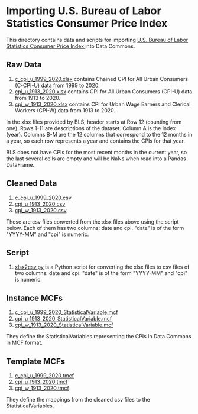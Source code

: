 # Importing U.S. Bureau of Labor Statistics Consumer Price Index

This directory contains data and scripts for importing
[U.S. Bureau of Labor Statistics Consumer Price Index
](https://data.bls.gov/cgi-bin/surveymost?cu) into Data Commons.

## Raw Data
1. [c_cpi_u_1999_2020.xlsx](c_cpi_u_1999_2020.xlsx) contains Chained CPI for
   All Urban Consumers (C-CPI-U) data from 1999 to 2020.
2. [cpi_u_1913_2020.xlsx](cpi_u_1913_2020.xlsx) contains CPI for All Urban
   Consumers (CPI-U) data from 1913 to 2020.
3. [cpi_w_1913_2020.xlsx](cpi_w_1913_2020.xlsx) contains CPI for Urban Wage
   Earners and Clerical Workers (CPI-W) data from 1913 to 2020.

In the xlsx files provided by BLS, header starts at Row 12 (counting from one).
Rows 1-11 are descriptions of the dataset. Column A is the index (year).
Columns B-M are the 12 columns that correspond to the 12 months in a year, so
each row represents a year and contains the CPIs for that year.

BLS does not have CPIs for the most recent months in the current year, so the
last several cells are empty and will be NaNs when read into a Pandas DataFrame.


## Cleaned Data
1. [c_cpi_u_1999_2020.csv](c_cpi_u_1999_2020.csv)
2. [cpi_u_1913_2020.csv](cpi_u_1913_2020.csv)
3. [cpi_w_1913_2020.csv](cpi_w_1913_2020.csv)

These are csv files converted from the xlsx files above using the script below.
Each of them has two columns: date and cpi. "date" is of the form "YYYY-MM" and
"cpi" is numeric.


## Script
1. [xlsx2csv.py](xlsx2csv.py) is a Python script for converting the xlsx files
   to csv files of two columns: date and cpi. "date" is of the form "YYYY-MM"
   and "cpi" is numeric.

## Instance MCFs
1. [c_cpi_u_1999_2020_StatisticalVariable.mcf
   ](c_cpi_u_1999_2020_StatisticalVariable.mcf)
2. [cpi_u_1913_2020_StatisticalVariable.mcf
   ](cpi_u_1913_2020_StatisticalVariable.mcf)
3. [cpi_w_1913_2020_StatisticalVariable.mcf
   ](cpi_w_1913_2020_StatisticalVariable.mcf)

They define the StatisticalVariables representing the CPIs in Data Commons in
MCF format.

## Template MCFs
1. [c_cpi_u_1999_2020.tmcf](c_cpi_u_1999_2020.tmcf)
2. [cpi_u_1913_2020.tmcf](cpi_u_1913_2020.tmcf)
3. [cpi_w_1913_2020.tmcf](cpi_w_1913_2020.tmcf)

They define the mappings from the cleaned csv files to the StatisticalVariables.